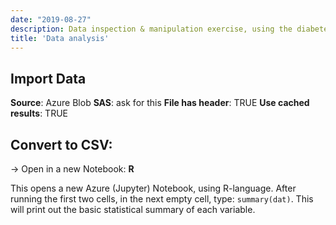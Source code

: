 ```yaml
---
date: "2019-08-27"
description: Data inspection & manipulation exercise, using the diabetes data.
title: 'Data analysis'
---
```



## Import Data
__Source__: Azure Blob
__SAS__: ask for this
__File has header__: TRUE
__Use cached results__: TRUE

## Convert to CSV:
-> Open in a new Notebook: __R__

<p>This opens a new Azure (Jupyter) Notebook, using R-language. 
After running the first two cells, in the next empty cell, 
type: <code>summary(dat)</code>. This will print out the basic 
statistical summary of each variable.
</p>

